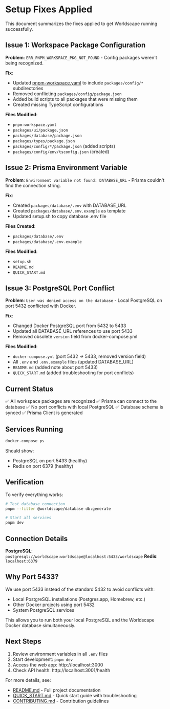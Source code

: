 # Setup Fixes Applied

This document summarizes the fixes applied to get Worldscape running successfully.

## Issue 1: Workspace Package Configuration

**Problem**: `ERR_PNPM_WORKSPACE_PKG_NOT_FOUND` - Config packages weren't being recognized.

**Fix**:

- Updated [pnpm-workspace.yaml](pnpm-workspace.yaml) to include `packages/config/*` subdirectories
- Removed conflicting `packages/config/package.json`
- Added build scripts to all packages that were missing them
- Created missing TypeScript configurations

**Files Modified**:

- `pnpm-workspace.yaml`
- `packages/ui/package.json`
- `packages/database/package.json`
- `packages/types/package.json`
- `packages/config/*/package.json` (added scripts)
- `packages/config/env/tsconfig.json` (created)

## Issue 2: Prisma Environment Variable

**Problem**: `Environment variable not found: DATABASE_URL` - Prisma couldn't find the connection string.

**Fix**:

- Created `packages/database/.env` with DATABASE_URL
- Created `packages/database/.env.example` as template
- Updated setup.sh to copy database .env file

**Files Created**:

- `packages/database/.env`
- `packages/database/.env.example`

**Files Modified**:

- `setup.sh`
- `README.md`
- `QUICK_START.md`

## Issue 3: PostgreSQL Port Conflict

**Problem**: `User was denied access on the database` - Local PostgreSQL on port 5432 conflicted with Docker.

**Fix**:

- Changed Docker PostgreSQL port from 5432 to 5433
- Updated all DATABASE_URL references to use port 5433
- Removed obsolete `version` field from docker-compose.yml

**Files Modified**:

- `docker-compose.yml` (port 5432 → 5433, removed version field)
- All `.env` and `.env.example` files (updated DATABASE_URL)
- `README.md` (added note about port 5433)
- `QUICK_START.md` (added troubleshooting for port conflicts)

## Current Status

✅ All workspace packages are recognized
✅ Prisma can connect to the database
✅ No port conflicts with local PostgreSQL
✅ Database schema is synced
✅ Prisma Client is generated

## Services Running

```bash
docker-compose ps
```

Should show:

- PostgreSQL on port 5433 (healthy)
- Redis on port 6379 (healthy)

## Verification

To verify everything works:

```bash
# Test database connection
pnpm --filter @worldscape/database db:generate

# Start all services
pnpm dev
```

## Connection Details

**PostgreSQL**: `postgresql://worldscape:worldscape@localhost:5433/worldscape`
**Redis**: `localhost:6379`

## Why Port 5433?

We use port 5433 instead of the standard 5432 to avoid conflicts with:

- Local PostgreSQL installations (Postgres.app, Homebrew, etc.)
- Other Docker projects using port 5432
- System PostgreSQL services

This allows you to run both your local PostgreSQL and the Worldscape Docker database simultaneously.

## Next Steps

1. Review environment variables in all `.env` files
2. Start development: `pnpm dev`
3. Access the web app: http://localhost:3000
4. Check API health: http://localhost:3001/health

For more details, see:

- [README.md](README.md) - Full project documentation
- [QUICK_START.md](QUICK_START.md) - Quick start guide with troubleshooting
- [CONTRIBUTING.md](CONTRIBUTING.md) - Contribution guidelines
